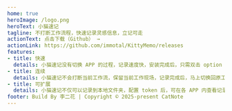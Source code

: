```yaml
---
home: true
heroImage: /logo.png
heroText: 小猫速记
tagline: 不打断工作流程，快速记录灵感信息，立记可走
actionText: 点击下载（Github） →
actionLink: https://github.com/immotal/KittyMemo/releases
features:
- title: 快速
  details: 小猫速记没有切换 APP 的过程，记录速度快，安装完成后，只需双击 option 键即可开启悬浮记录对话框！
- title: 连续
  details: 小猫速记不会打断当前工作流，保留当前工作现场，记录完成后，马上切换回原工作流！
- title: 可扩展
  details: 小猫速记不仅可以记录到本地文件夹，配置 token 后，可在各 APP 内查看记录的灵感信息（开发中）
footer: Build By 李二花️ | Copyright © 2025-present CatNote
---
```

